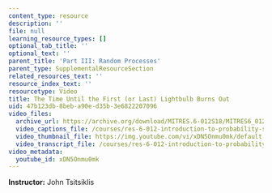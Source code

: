```yaml
---
content_type: resource
description: ''
file: null
learning_resource_types: []
optional_tab_title: ''
optional_text: ''
parent_title: 'Part III: Random Processes'
parent_type: SupplementalResourceSection
related_resources_text: ''
resource_index_text: ''
resourcetype: Video
title: The Time Until the First (or Last) Lightbulb Burns Out
uid: 47b123db-8beb-a90e-d35b-3e6822207096
video_files:
  archive_url: https://archive.org/download/MITRES.6-012S18/MITRES6_012S18_L23-05_300k.mp4
  video_captions_file: /courses/res-6-012-introduction-to-probability-spring-2018/a750bbb2e9715546adc517787a716b94_xDN5Onmu0mk.vtt
  video_thumbnail_file: https://img.youtube.com/vi/xDN5Onmu0mk/default.jpg
  video_transcript_file: /courses/res-6-012-introduction-to-probability-spring-2018/b32dad0771ec6aa63c696c9a1a24ae25_xDN5Onmu0mk.pdf
video_metadata:
  youtube_id: xDN5Onmu0mk
---
```


**Instructor:** John Tsitsiklis